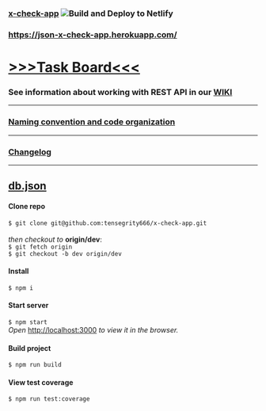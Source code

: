 ### [x-check-app](https://x-check-app.netlify.app/) ![Build and Deploy to Netlify](https://github.com/tensegrity666/x-check-app/workflows/Build%20and%20Deploy%20to%20Netlify/badge.svg?branch=dev) 
### https://json-x-check-app.herokuapp.com/

# [>>>Task Board<<<](https://github.com/tensegrity666/x-check-app/projects/1)

### See information about working with REST API in our [WIKI](https://github.com/tensegrity666/x-check-app/wiki/Review-Request-API)
---
### [Naming convention and code organization](CONTRIBUTING.md)

---
### [Changelog](https://github.com/tensegrity666/x-check-app/blob/dev/CHANGELOG.md)
---
[db.json](https://gist.github.com/tensegrity666/f4039fa8d695b31705eac2e0575becc5)
---


#### Clone repo
`$ git clone git@github.com:tensegrity666/x-check-app.git`<br>
<br>
_then checkout to_ __origin/dev__:<br>
`$ git fetch origin`<br>
`$ git checkout -b dev origin/dev`

#### Install
`$ npm i`

#### Start server
`$ npm start`<br>
_Open_ [http://localhost:3000](http://localhost:3000) _to view it in the browser._

#### Build project
`$ npm run build`

#### View test coverage
`$ npm run test:coverage`
